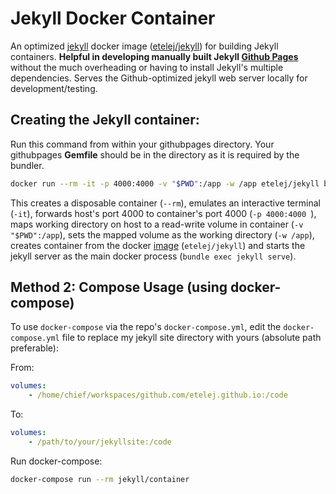 # Jekyll Docker Container

An optimized [jekyll]("http://jekyllrb.com") docker image ([etelej/jekyll](https://hub.docker.com/r/etelej/jekyll/)) for building Jekyll containers. **Helpful in developing manually built Jekyll [Github Pages]("https://pages.github.com")** without the much overheading or having to install Jekyll's multiple dependencies. Serves the Github-optimized jekyll web server locally for development/testing.   

## Creating the Jekyll container: 

Run this command from within your githubpages directory. Your githubpages **Gemfile** should be in the directory as it is required by the bundler.

```bash
docker run --rm -it -p 4000:4000 -v "$PWD":/app -w /app etelej/jekyll bundle exec jekyll serve
```

This creates a disposable container (`--rm`), emulates an interactive terminal (`-it`), forwards host's port 4000 to container's port 4000 (`-p 4000:4000 `), maps working directory on host to a read-write volume in container (`-v "$PWD":/app`), sets the mapped volume as the working directory (`-w /app`), creates container from the docker [image](https://hub.docker.com/r/etelej/jekyll/) (`etelej/jekyll`) and starts the jekyll server as the main docker process (`bundle exec jekyll serve`).


## Method 2: Compose Usage (using **docker-compose**) 

To use `docker-compose` via the repo's `docker-compose.yml`, edit the `docker-compose.yml` file to replace my jekyll site directory with yours (absolute path preferable):

From:

```yml
volumes:
    - /home/chief/workspaces/github.com/etelej.github.io:/code
```

To:

```yml
volumes:
    - /path/to/your/jekyllsite:/code
```

Run docker-compose:

```bash
docker-compose run --rm jekyll/container
```


